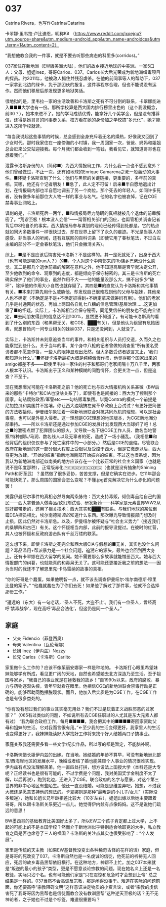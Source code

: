 # 037
Catrina Rivera，也写作Catrína/Catarina

卡翠娜·里韦拉·卢比迪恩，昵称Kit
（https://www.reddit.com/jxqejqu?utm_source=share&utm_medium=android_app&utm_name=androidcss&utm_term=1&utm_content=2）


“我想他教会我的一件事，就是不要去听那些病态的科里多(corridos)。”


037家住在新地洲（EW版美洲大陆），他们的故乡接近地球的中美洲。一家5口人：父母、姐姐Inez，哥哥Carlos、037。Carlos长大后光荣成为新地洲缉毒项目的探员。约2011年，他被敌人抓住并残忍虐杀。在他的前同事等人的帮助下，037一家拿到北边的绿卡，免于那团伙的报复。这件事程序合理，但也不能说没有运作。然而他们移居后却发现更多地狱笑话。

很地狱的是，里韦拉一家的生活改善和卡洛斯之死有不可分割的联系，卡翠娜能进入■■■大学也有一份。那所学校算是西大国内排行榜里出色的（这个我没概念，前30？），她本来进不了。她的学习成绩优秀，能拿好几个奖学金，但是没有推荐信，还得是她哥哥的同事走关系、校方看在她的身份加之学校搞“多元化”，她才能进入这所学校就读。


“每当我说起这些事情的时候，总会感到全身充斥着无名的燥热，好像我又回到了少女时代。那时我家住在一座傍海的小村镇，我一周回家一次，爸爸、妈妈和姐姐总会赶来公交站迎接我。每个月我们都会收到一笔钱，我看见它，就知道哥哥也在想着我们。”


泄露卡洛斯身份的人（简称■）为西大情报局工作，为什么我一点也不感到意外？他们曾经做过，不止一次，还有如地球的Enrique Camarena之死一般轰动的大事件。■怀疑卡洛斯查到了什么：他们与黑帮的关键链接，更重要的，多年前的真相。天哪，他还有个记者朋友！■急了，此人定不可留！后来■半自愿地退出计划，在情报局内部也半自愿地调去了另一个岗位。那个死去的年轻人，如同许多死者，没有像多年前那位大人物一样的事业与名气。他的名字也被哀悼，记在CGE禁毒事业网站上。

讽刺的是，卡洛斯死后一两年，■和情报局尽力隐瞒的真相就被几个退休的前辈解密了。“荒谬至极！根本没人会信”——甭管相关部门的回应，也甭管相关调查记者背后中8枪自杀的事实，西大情报局参与谋划的理论已经传得到处都是。它的热点就如同大多数事件一样很快过去，却在世界上留下了永久的痕迹。不光是当事人的感受、非当事人的听闻，还有互联网的百科词条（即使它用了春秋笔法，不过白左主编的部分不一定会春秋笔法，他们只会撇清关系）。

综上，■是不是应该后悔害死卡洛斯？不是这样的。其一是死就死了，出身于西大（也有可能是哪的run人？）的■，个人对这个中南部来的Rb族乡巴佬没什么感觉。其二是那几个退休前辈的解密在意料之外，他不知道高层是否早就决定公开，至少他收到的命令、观察到的态度，都是倾向于保守秘密的。其三是卡洛斯的死亡确实保护了他们的事业，虽然作用不大——他的能量没那么大，搞不出多少“破坏”，除掉他的作用大小自然也就存疑了。其四是■的直觉认为卡洛斯和其他事情有关。■本来打算先用什么威胁他，却发现自己很难找到他的父母与姐妹，其他亲人也不确定（不确定是不是+不确定抓得到+不确定拿来做筹码有用）。他们的老家几乎是村通网的状态，再加上两国各自乱七八糟的信息管理/基层治理……这更加重了■的怀疑。实际上，卡洛斯相当会保守秘密，同组受信任的朋友也不能完全锁定，■去问朋友得到的信息达不到100%，显然更不知道了。有可能卡洛斯真的看到了什么别的东西（和黑帮无关，和CGE、███有关），但是他认为组里有危险因素，就想冒险问一问专业相关的妹妹037，只是还没问到，人就没了。

实际上，卡洛斯并未刻意追查当年的事件。和相关组织与人员打交道，久而久之也能察觉到些什么。关于当年的事，某个身中八枪的记者曾做的调查里“所有匿名受访者都不愿意作答，一些人的眼神显现出茫然，但大多数受访者欲言又止，‘我们都知道为什么’。”■怀疑卡洛斯最初大概是纯纯傲慢作祟，他觉得那个国家出来的amigo都差不多——即使里韦拉一家住的村子和那哥们老家间隔十万八千里，两家人根本不认识。卡洛斯出于正义和某种模糊的同胞情怀，会更关注一点，但是追查？不至于。

现在我想曝光可能在卡洛斯死之前？他的死亡也与西大情报机构关系甚微（BW后来的那些“卡特尔”和CIA也没啥关系了），即使有也是间接的：西大为了控制那个国家，勾结腐败政客/军警etc——勾结贩毒集团。毕竟Contra的模式一个前提是尼加拉瓜和美国并不接壤，你让西大边境搞左翼革命政府上台试试？有更好更简便的方法收拾你。伊曼纽尔象征着一种新地洲联合对抗共同危机的理想，可以是社会毒瘤，也可以是外星入侵者。这一理想是CGE理想的地区版本，为CGE新地洲分部秉持。——所以卡洛斯还是通过参加CGE的发展计划发现西大当球奸了吧！总之■的泄密点燃了犯罪团伙的怒火，又导致一名下级CGE工作人员、数名当地警察/特种部队/马润、数名线人以及无辜者的死，造成了一场小骚乱。（我相信■和他背后的组织仅仅参与了死亡案件中的一小部分。）然后是CGE的退缩。尽管联合政府在新地洲的这一部分很大程度上受限以及受控于西大，但是它撤走以后，西大将更为放肆。“开始的结束”指新地洲南部开始振兴的结束。不过这也很吊诡，因为我认为新地洲南部近似南美的地方应该存在一个比较正常的社会主义国家（也就是说不是印度那种），正常版赤化🇵🇪🇧🇴🇻🇪🇨🇴🇪🇨（也就是没有抽象的Shining Path和哥革武）？虽然做了很多妥协，苦苦支撑，但是它确实在进步。它11年那会可能快死了。那么周围的国家会怎么变呢？不懂.jpg首先解决它为什么赤化的问题罢！

揭露伊曼纽尔事件的真相必然导向两条脉络：西大支持毒贩，倾倒毒品给自己的国民——西大拿普通人做毒品/致幻剂试验、研发新药——科学家是元素世界WW2从球奸那带走的，还用了相关技术；西大其实和███有联系。与我们地球的某位倒霉DEA探员相比，埃尔南德斯*真的*知道什么东西。那次曝光导致情报部门想及时止损，因此仍然对卡洛斯急。以及，伊曼纽尔被怀疑与“社会主义势力”（接近我们的桑解阵和古巴）有关。这个怀疑相当内部，此前的报导没提过。在彼时的红营，其人也被怀疑和反政府游击队有千丝万缕的联系。

这么想下来，即使卡洛斯之死完全和西大版CIA与假想的■无关，其实也没什么问题？毒品滥用+帮派暴力是一个社会问题，追溯它的源头，最终也会回到西大身上。还有卡翠娜在西大留学的见闻。她不需要那么多故事就能憎恶西大。她与西大情报部门的纠葛，也就能真的和毒枭无关了。这可能还更接近我之前的想法——因为当时的我还不了解恩里克·卡马雷纳的故事的真相。


“你的哥哥是个蠢蛋。如果他明智一点，就不该去调查伊曼纽尔·埃尔南德斯·穆里比登的案子。”
“他蠢就蠢在为了你们去死！如果他了解过了那件事，他就不会选择那份工作。”


“遥远的〔东大〕有一句老话，‘圣人不死，大盗不止’。我们有一位圣人，曾经高呼‘禁毒战争’，现在高呼‘毒品合法化’，但这仍是同一个圣人。”


## 家庭
- 父亲 Fidencio（菲登西奥）
- 母亲 Valentina（瓦伦蒂娜）
- 长姐 Inez（伊内兹）Nezzy
- 长兄 Carlos（卡洛斯）Carlito

家里做什么工作的？应该不像茱丽安娜家一样是种地的。
卡洛斯打心眼里希望妹妹能够学有所成，看见更广阔的天地，自然也希望她去北方深造乃至生活。至于祖国与家乡，“我自己的事业就是在拯救我的故乡！”自1990s以来，政府的腐败、暴力与药物逐渐失控，青年早就看在眼里。他相信CGE的新地洲联合禁毒行动是正确的，能够帮助同胞摆脱现状。而且，他加入后实质是为CGE工作，在CGE工作也是有很多益处的。

“你有没有想过我们的事业其实毫无用处？我们不过是玩着正义战胜邪恶的过家家？”（065有过类似的问题，不如说所有去CGE任职过的人尤其是东大元素人都有过）
“我为联合政府工作，每月■■■■，我会把其中的■■■■寄回家资助父母和姐妹的生活。它对我而言很有用。”←至少我的生活变得更好，我家里人的生活也变得更好了，我妹妹能读好大学找好工作将来找个好人结婚两口子搞事业。


家庭关系我还需要多看一些文学/纪实作品，所以写的都是暂定，不能脑补啊。

卡洛斯惋惜长姐伊内兹的出嫁。在当地，她结婚的年龄不算早，可没有新地洲北部东/西海岸地区的发展水平，晚婚或者结了婚也能兼顾个人事业的情况很难实现。伊内兹有点没法理解弟弟，他一直四处打拼，想方设法上函授大学（本科还是大专呢？正经读书也是很有可能的，不过学费是个问题，我对美国奖学金制度不太了解，以后再说），跑到北边，还进入了CGE。联合政府的名字与愿景，对这个第三世界的非中心地区有些陌生。他还一直没结婚。可能是思维差异吧，她想，不过我大概还是愿意支持他的想法的。卡翠娜则是那种“最叛逆的小儿子/女儿”（实际没多叛逆），她和长姐长兄年龄相差比较大（10岁左右），姐姐出嫁以后她主要跟着哥哥，所以跟卡洛斯关系更近一点儿。她觉得伊内兹有点像妈妈。这不是说她们疏远的意思！

BW墨西哥的基础教育比美国好太多了，所以EW三个孩子肯定都上过大学，上不起的可能上的不是本国学校？然而介于新地洲似乎特别适合哈耶克的大手，私立教育之风是否也席卷了三人的祖国？卡洛斯的关注点其实也很受影响了：“个人发展”。


家里是传统的天主教（如果EW基督教没变出各种稀奇古怪的花样的话）家庭，但是哥哥的死改变了037。卡洛斯自然也是一名虔诚的信徒，他死前的祈祷无人回应，死后的故乡毒品黑帮依旧横行。在这种地方，神帮不上忙。加之037本来就是“叛逆的最小的孩子”类型，更是不愿意谈论宗教的问题。现在她名义上还是一名教徒，实际只沾个名。也有可能他们家是“只在震惊和危急时才会想到上帝” 总之结果是一样的。037当然不会高调反宗教，那是闲得没事干。难道在实际的问题前面，你还要高呼“宗教阻碍文明”这样意识决定物质的小资言论，或者“宗教的虔信害死了我哥哥因为黑帮也是信徒而教会没有教训黑帮”这种逆天至极的话？无不无神论者，之于她也不过是个标签，难道很重要吗？
